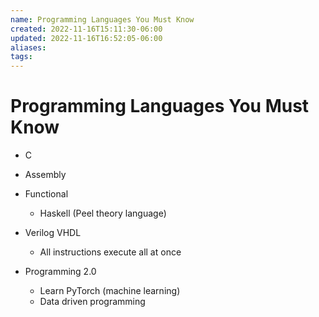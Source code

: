 ```yaml
---
name: Programming Languages You Must Know
created: 2022-11-16T15:11:30-06:00
updated: 2022-11-16T16:52:05-06:00
aliases: 
tags: 
---
```

# Programming Languages You Must Know
- C
- Assembly

- Functional
	- Haskell (Peel theory language)
- Verilog VHDL
	- All instructions execute all at once
- Programming 2.0
	- Learn PyTorch (machine learning)
	- Data driven programming